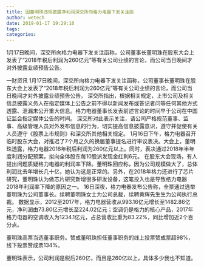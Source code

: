 ```yaml
---
title: 因董明珠违规披露净利润深交所向格力电器下发关注函
author: wetech
date: 2019-01-17 19:29:10
tags: 
categories: 
---
```

1月17日晚间，深交所向格力电器下发关注函称，公司董事长董明珠在股东大会上发表了“2018年税后利润为260亿元”等有关公司业绩的言论，而公司当日晚间才对外披露业绩预告公告。
<!-- more -->
一财资讯
1月17日晚间，深交所向格力电器下发关注函称，公司董事长董明珠在股东大会上发表了“2018年税后利润为260亿元”等有关公司业绩的言论，而公司当日晚间才对外披露业绩预告公告。
深交所指出，根据相关规定，上市公司及相关信息披露义务人在指定媒体上公告之前不得以新闻发布或答记者问等任何其他方式透露、泄漏未公开重大信息。格力电器董事长发表前述言论的时间早于公司在中国证监会指定媒体公告的时间。
深交所对此表示关注，请公司严格规范董事、监事、高级管理人员对外发布信息的行为，切实提高信息披露意识，遵守并促使有关人员遵守《股票上市规则》和深交所其他相关规定。
1月16日下午，格力电器召开临时股东大会，对推迟了7个月之久的换届董事提名进行审议表决。大会上，董明珠透露，格力电器2018年税后利润为260亿元以上。同时，表决通过2018年半年度利润分配预案，拟向全体股东每10股派发现金红利6元。
在股东大会现场，有人提出问题质疑格力电器的利润率下降。董明珠回应称，因为公司规模做大了，总体利润比去年增长几十亿，她认为这是正常的。另外，在2018年格力还进行了芯片研究，董明珠认为做芯片研究新增很多研发设备，这笔投入也是导致格力电器2018年利润率下降的原因之一。
16日深夜，格力电器发布公告称，全票通过选举董明珠为公司董事长。续聘董明珠女士为公司总裁，续聘黄辉先生生为公司执行总裁。
数据显示，2012至2017年，格力电器营收从993.16亿元增长至1482.86亿元，净利润由73.80亿元增长至224.02亿元；空调仍是格力的核心产品，2017年格力电器的空调收入为1234.1亿元，占总营收比重为83.22%，同比增加近2个百分点。
 
 
董明珠高票当选董事职务。赞成董明珠担任董事职务的线上投票赞成票超98%，线下投票赞成票134%。
董明珠表示，公司利润是税后260亿，而且是260亿以上，具体多少我也不知道。
